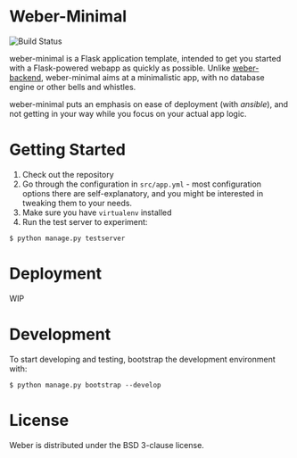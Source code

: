 Weber-Minimal
=============

![Build Status](https://secure.travis-ci.org/vmalloc/weber-minimal.png?branch=master ) 

weber-minimal is a Flask application template, intended to get you started with a Flask-powered webapp as quickly as possible. Unlike [weber-backend](https://github.com/vmalloc/weber-backend ), weber-minimal aims at a minimalistic app, with no database engine or other bells and whistles.

weber-minimal puts an emphasis on ease of deployment (with *ansible*), and not getting in your way while you focus on your actual app logic.

Getting Started
===============

1. Check out the repository
2. Go through the configuration in `src/app.yml` - most configuration options there are self-explanatory, and you might be interested in tweaking them to your needs.
3. Make sure you have `virtualenv` installed
4. Run the test server to experiment:
```
$ python manage.py testserver
```

Deployment
==========

WIP

Development
===========

To start developing and testing, bootstrap the development environment with:

```
$ python manage.py bootstrap --develop
```

License
=======

Weber is distributed under the BSD 3-clause license.
